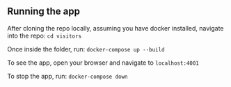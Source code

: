 ## Running the app

After cloning the repo locally, assuming you have docker installed,
navigate into the repo:
`cd visitors`


Once inside the folder, run:
`docker-compose up --build`


To see the app, open your browser and navigate to
`localhost:4001`

To stop the app, run:
`docker-compose down`